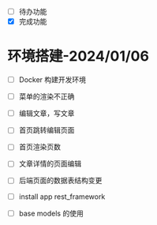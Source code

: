 
+ [ ] 待办功能
+ [X] 完成功能

# 环境搭建-2024/01/06
+ [ ] Docker 构建开发环境
+ [ ] 菜单的渲染不正确
+ [ ] 编辑文章，写文章
+ [ ] 首页跳转编辑页面
+ [ ] 首页渲染页数
+ [ ] 文章详情的页面编辑
+ [ ] 后端页面的数据表结构变更
+ [ ] install app rest_framework 
+ [ ] base models 的使用
 



